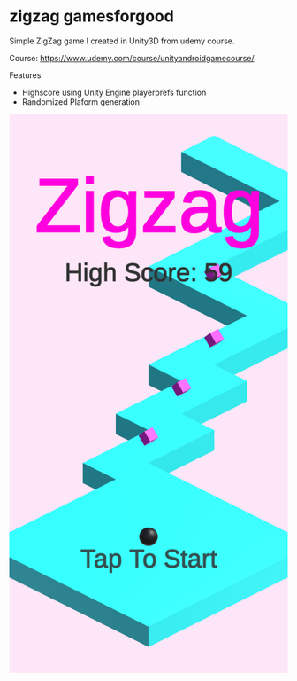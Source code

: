 # zigzag gamesforgood
Simple ZigZag game I created in Unity3D from udemy course.

Course: https://www.udemy.com/course/unityandroidgamecourse/

Features
- Highscore using Unity Engine playerprefs function
- Randomized Plaform generation

![Screenshot 1](https://github.com/desrocm/zigzag-gamesforgood/blob/master/Screenshot_20200409-163015.png?raw=true)
